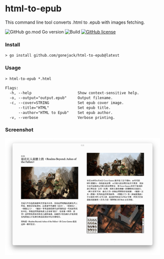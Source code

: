 # html-to-epub
This command line tool converts .html to .epub with images fetching.

![GitHub go.mod Go version](https://img.shields.io/github/go-mod/go-version/gonejack/html-to-epub)
![Build](https://github.com/gonejack/html-to-epub/actions/workflows/go.yml/badge.svg)
[![GitHub license](https://img.shields.io/github/license/gonejack/html-to-epub.svg?color=blue)](LICENSE)

### Install
```shell
> go install github.com/gonejack/html-to-epub@latest
```

### Usage
```shell
> html-to-epub *.html
```
```
Flags:
  -h, --help                     Show context-sensitive help.
  -o, --output="output.epub"     Output filename.
  -c, --cover=STRING             Set epub cover image.
      --title="HTML"             Set epub title.
      --author="HTML to Epub"    Set epub author.
  -v, --verbose                  Verbose printing.
```

### Screenshot
![](screenshot.png)
